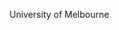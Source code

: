 [//]: # (Created by ./bin/manage_files.pl from ./species/Trichinella_t6/PRJNA257433/Trichinella_t6_PRJNA257433.summary.html on Thu Jun 11 13:46:21 2020)
University of Melbourne

